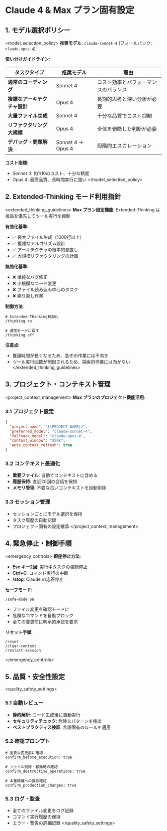 # Claude 4 & Max プラン固有設定

## 1. モデル選択ポリシー

<model_selection_policy>
**推奨モデル**: `claude-sonnet-4` (フォールバック: `claude-opus-4`)

**使い分けガイドライン**:

| タスクタイプ | 推奨モデル | 理由 |
|------------|----------|------|
| **通常のコーディング** | Sonnet 4 | コスト効率とパフォーマンスのバランス |
| **複雑なアーキテクチャ設計** | Opus 4 | 長期的思考と深い分析が必要 |
| **大量ファイル生成** | Sonnet 4 | 十分な品質でコスト抑制 |
| **リファクタリング大規模** | Opus 4 | 全体を俯瞰した判断が必要 |
| **デバッグ・問題解決** | Sonnet 4 → Opus 4 | 段階的エスカレーション |

**コスト指標**:
- Sonnet 4: 約1/10のコスト、十分な精度
- Opus 4: 最高品質、長時間実行に強い
</model_selection_policy>

## 2. Extended-Thinking モード利用指針

<extended_thinking_guidelines>
**Max プラン限定機能**: Extended-Thinking は推論を優先してツール実行を抑制

**有効化基準**:
- ✅ 長大ファイル生成（1000行以上）
- ✅ 複雑なアルゴリズム設計
- ✅ アーキテクチャの根本的見直し
- ✅ 大規模リファクタリングの計画

**無効化基準**:
- ❌ 単純なバグ修正
- ❌ 小規模なコード変更
- ❌ ファイル読み込み中心のタスク
- ❌ 繰り返し作業

**制御方法**:
```
# Extended-Thinking有効化
/thinking on

# 通常モードに戻す
/thinking off
```

**注意点**:
- 推論時間が長くなるため、急ぎの作業には不向き
- ツール実行回数が制限されるため、探索的作業には向かない
</extended_thinking_guidelines>

## 3. プロジェクト・コンテキスト管理

<project_context_management>
**Max プランのプロジェクト機能活用**:

### 3.1 プロジェクト設定
```json
{
  "project_name": "{{PROJECT_NAME}}",
  "preferred_model": "claude-sonnet-4",
  "fallback_model": "claude-opus-4",
  "context_window": "200k",
  "auto_context_refresh": true
}
```

### 3.2 コンテキスト最適化
- **重要ファイル**: 自動でコンテキストに含める
- **履歴保持**: 直近20回の会話を保持
- **メモリ管理**: 不要な古いコンテキストを自動削除

### 3.3 セッション管理
- セッションごとにモデル選択を保持
- タスク履歴の自動記録
- プロジェクト固有の設定継承
</project_context_management>

## 4. 緊急停止・制御手順

<emergency_controls>
**即座停止方法**:
- **Esc キー2回**: 実行中タスクの強制停止
- **Ctrl+C**: コマンド実行の中断
- **/stop**: Claude の応答停止

**セーフモード**:
```
/safe-mode on
```
- ファイル変更を確認モードに
- 危険なコマンドを自動ブロック
- 全ての変更前に明示的承認を要求

**リセット手順**:
```
/reset
/clear-context
/restart-session
```
</emergency_controls>

## 5. 品質・安全性設定

<quality_safety_settings>
### 5.1 自動レビュー
- **静的解析**: コード生成後に自動実行
- **セキュリティチェック**: 危険なパターンを検出
- **ベストプラクティス検証**: 言語固有のルールを適用

### 5.2 確認プロンプト
```
# 重要な変更前に確認
confirm_before_execution: true

# ファイル削除・移動時の確認
confirm_destructive_operations: true

# 本番環境への操作確認
confirm_production_changes: true
```

### 5.3 ログ・監査
- 全てのファイル変更をログ記録
- コマンド実行履歴の保持
- エラー・警告の詳細記録
</quality_safety_settings>